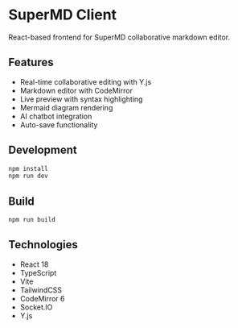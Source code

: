 # SuperMD Client

React-based frontend for SuperMD collaborative markdown editor.

## Features

- Real-time collaborative editing with Y.js
- Markdown editor with CodeMirror
- Live preview with syntax highlighting
- Mermaid diagram rendering
- AI chatbot integration
- Auto-save functionality

## Development

```bash
npm install
npm run dev
```

## Build

```bash
npm run build
```

## Technologies

- React 18
- TypeScript
- Vite
- TailwindCSS
- CodeMirror 6
- Socket.IO
- Y.js

